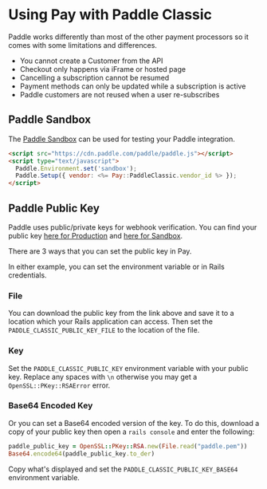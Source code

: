 # Using Pay with Paddle Classic

Paddle works differently than most of the other payment processors so it comes with some limitations and differences.

* You cannot create a Customer from the API
* Checkout only happens via iFrame or hosted page
* Cancelling a subscription cannot be resumed
* Payment methods can only be updated while a subscription is active
* Paddle customers are not reused when a user re-subscribes

## Paddle Sandbox

The [Paddle Sandbox](https://developer.paddle.com/getting-started/sandbox) can be used for testing your Paddle integration.

```html
<script src="https://cdn.paddle.com/paddle/paddle.js"></script>
<script type="text/javascript">
  Paddle.Environment.set('sandbox');
  Paddle.Setup({ vendor: <%= Pay::PaddleClassic.vendor_id %> });
</script>
```
## Paddle Public Key

Paddle uses public/private keys for webhook verification. You can find
your public key [here for Production](https://vendors.paddle.com/public-key)
and [here for Sandbox](https://sandbox-vendors.paddle.com/public-key).

There are 3 ways that you can set the public key in Pay.

In either example, you can set the environment variable or in Rails credentials.

### File

You can download the public key from the link above and save it to a location which your Rails application
can access. Then set the `PADDLE_CLASSIC_PUBLIC_KEY_FILE` to the location of the file.

### Key

Set the `PADDLE_CLASSIC_PUBLIC_KEY` environment variable with your public key. Replace any spaces with `\n` otherwise
you may get a `OpenSSL::PKey::RSAError` error.

### Base64 Encoded Key

Or you can set a Base64 encoded version of the key. To do this, download a copy of your public key
then open a `rails console` and enter the following:

```ruby
paddle_public_key = OpenSSL::PKey::RSA.new(File.read("paddle.pem"))
Base64.encode64(paddle_public_key.to_der)
```

Copy what's displayed and set the `PADDLE_CLASSIC_PUBLIC_KEY_BASE64` environment variable.
